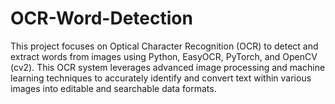 # OCR-Word-Detection
This project focuses on Optical Character Recognition (OCR) to detect and extract words from images using Python, EasyOCR, PyTorch, and OpenCV (cv2). This OCR system leverages advanced image processing and machine learning techniques to accurately identify and convert text within various images into editable and searchable data formats.
